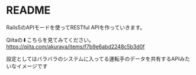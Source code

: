 # README

Rails5のAPIモードを使ってRESTful APIを作っていきます。

Qiitaの⬇︎こちらを見てみてください。
https://qiita.com/akuraya/items/f7b9e6abd2248c5b3d0f

設定としてはバラバラのシステムに入ってる運転手のデータを共有するAPIみたいなイメージです
